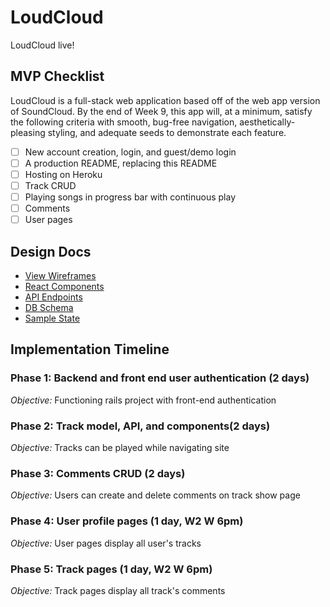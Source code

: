 # LoudCloud
LoudCloud live!

## MVP Checklist
LoudCloud is a full-stack web application based off of the web app version of SoundCloud.
By the end of Week 9, this app will, at a minimum, satisfy the following criteria with smooth,
bug-free navigation, aesthetically-pleasing styling, and adequate seeds to demonstrate each
feature.

- [ ] New account creation, login, and guest/demo login
- [ ] A production README, replacing this README
- [ ] Hosting on Heroku
- [ ] Track CRUD
- [ ] Playing songs in progress bar with continuous play
- [ ] Comments
- [ ] User pages

## Design Docs
- [View Wireframes]('./wireframes.md')
- [React Components]('./component-hierarchy.md')
- [API Endpoints]('./api-endpoints.md')
- [DB Schema]('./schema.md')
- [Sample State]('./sample-state.md')

## Implementation Timeline

### Phase 1: Backend and front end user authentication  (2 days)

*Objective:* Functioning rails project with front-end authentication

### Phase 2: Track model, API, and components(2 days)

*Objective:* Tracks can be played while navigating site

### Phase 3: Comments CRUD (2 days)

*Objective:* Users can create and delete comments on track show page

### Phase 4: User profile pages (1 day, W2 W 6pm)

*Objective:* User pages display all user's tracks

### Phase 5: Track pages (1 day, W2 W 6pm)

*Objective:* Track pages display all track's comments
